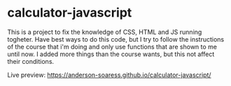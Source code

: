# calculator-javascript
This is a project to fix the knowledge of CSS, HTML and JS running togheter.
Have best ways to do this code, but I try to follow the instructions of the course that i'm doing
and only use functions that are shown to me until now.
I added more things than the course wants, but this not affect their conditions.

Live preview: 
https://anderson-soaress.github.io/calculator-javascript/